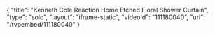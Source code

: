 {
    "title": "Kenneth Cole Reaction Home Etched Floral Shower Curtain",
    "type": "solo",
    "layout": "iframe-static",
    "videoId": "111180040",
    "url": "\/tvpembed\/111180040"
}